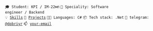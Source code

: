 <code>🎓 Student: KPI / IM-22мп</code>
<code>👷 Speciality: Software engineer / Backend</code><br>
<code>💡 [Skills](SKILLS.md)</code>
<code>🧻 [Projects](PROJECTS.md)</code>
<code>🧑‍💻 Languages: C#</code>
<code>📦 Tech stack: .Net</code>
<code>💬 telegram: [@dobriyr](https://telegram.me/dobriyr)</code>
<code>📫 [your-email](mailto:roman.kuzmich@gmail.com)</code>
